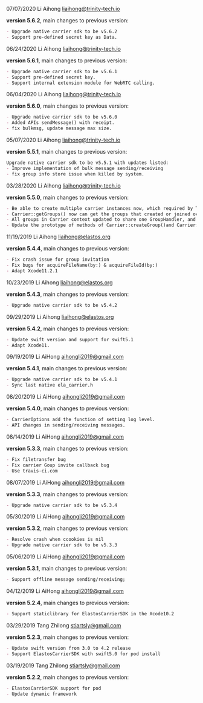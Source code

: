 07/07/2020 Li Aihong liaihong@trinity-tech.io

**version 5.6.2**, main changes to previous version:

```markdown
- Upgrade native carrier sdk to be v5.6.2
- Support pre-defined secret key as Data.
```

06/24/2020 Li Aihong liaihong@trinity-tech.io

**version 5.6.1**, main changes to previous version:

```markdown
- Upgrade native carrier sdk to be v5.6.1
- Support pre-defined secret key.
- Support internal extension module for WebRTC calling.
```

06/04/2020 Li Aihong liaihong@trinity-tech.io

**version 5.6.0**, main changes to previous version:

```markdown
- Upgrade native carrier sdk to be v5.6.0
- Added APIs sendMessage() with receipt.
- fix bulkmsg, update message max size.
```

05/07/2020 Li Aihong liaihong@trinity-tech.io

**version 5.5.1**, main changes to previous version:

```markdown
Upgrade native carrier sdk to be v5.5.1 with updates listed:
- Improve implementation of bulk message sending/receiving
- fix group info store issue when killed by system.
```

03/28/2020 Li Aihong liaihong@trinity-tech.io

**version 5.5.0**, main changes to previous version:

```markdown
- Be able to create multiple carrier instances now, which required by Trinity (or elastOS). General application over Carrier network should still keep using singleton carrier instance under application context.
- Carrier::getGroups() now can get the groups that created or joined over the previous online time;
- All groups in Carrier context updated to share one GroupHandler, and become part of CarrierHandler. 
- Update the prototype of methods of Carrier::createGroup()and Carrier::joinGroup(), which removed GroupHandler from parameter list.
```

11/19/2019 Li Aihong liaihong@elastos.org

**version 5.4.4**, main changes to previous version:

```markdown
- Fix crash issue for group invitation
- Fix bugs for acquireFileName(by:) & acquireFileId(by:)
- Adapt Xcode11.2.1
```

10/23/2019 Li Aihong liaihong@elastos.org

**version 5.4.3**, main changes to previous version:

```markdown
- Upgrade native carrier sdk to be v5.4.2
```

09/29/2019 Li Aihong liaihong@elastos.org

**version 5.4.2**, main changes to previous version:

```markdown
- Update swift version and support for swift5.1
- Adapt Xcode11.
```

09/19/2019 Li AiHong aihongli2019@gmail.com

**version 5.4.1**, main changes to previous version:

```markdown
- Upgrade native carrier sdk to be v5.4.1
- Sync last native ela_carrier.h
```

08/20/2019 Li AiHong aihongli2019@gmail.com

**version 5.4.0**, main changes to previous version:

```markdown
- CarrierOptions add the function of setting log level.
- API changes in sending/receiving messages.
```

08/14/2019 Li AiHong aihongli2019@gmail.com

**version 5.3.3**, main changes to previous version:

```markdown
- Fix filetransfer bug
- Fix carrier Goup invite callback bug
- Use travis-ci.com
```

08/07/2019 Li AiHong aihongli2019@gmail.com

**version 5.3.3**, main changes to previous version:

```markdown
- Upgrade native carrier sdk to be v5.3.4
```

05/30/2019 Li AiHong aihongli2019@gmail.com

**version 5.3.2**, main changes to previous version:

```markdown
- Resolve crash when ccookies is nil
- Upgrade native carrier sdk to be v5.3.3
```

05/06/2019 Li AiHong aihongli2019@gmail.com

**version 5.3.1**, main changes to previous version:

```markdown
- Support offline message sending/receiving;
```

04/12/2019 Li AiHong aihongli2019@gmail.com

**version 5.2.4**, main changes to previous version:

```markdown
- Support staticlibrary for ElastosCarrierSDK in the Xcode10.2
```

03/29/2019 Tang Zhilong stiartsly@gmail.com

**version 5.2.3**, main changes to previous version:

```markdown
- Update swift version from 3.0 to 4.2 release
- Support ElastosCarrierSDK with swift5.0 for pod install
```


03/19/2019 Tang Zhilong stiartsly@gmail.com

**version 5.2.2**, main changes to previous version:

```markdown
- ElastosCarrierSDK support for pod 
- Update dynamic framework 
```


